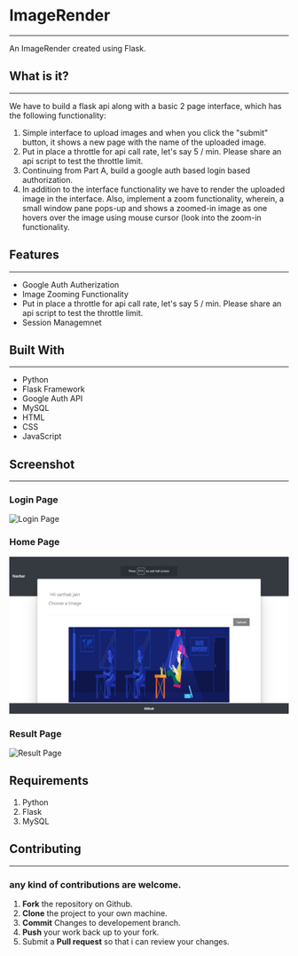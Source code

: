 ﻿#  ImageRender
***
An ImageRender created using Flask.

##  What is it?
---
We have to build a flask api along with a basic 2 page interface, which has the following functionality:
1. Simple interface to upload images and when you click the "submit" button, it shows a new page with the name of the uploaded image.
2. Put in place a throttle for api call rate, let's say 5 / min. Please share an api script to test the throttle limit.
3. Continuing from Part A, build a google auth based login based authorization. 
4. In addition to the interface functionality we have to render the uploaded image in the interface. Also, implement a zoom functionality, wherein, a small window pane pops-up and shows a zoomed-in image as one hovers over the image using mouse cursor (look into the zoom-in functionality. 

##  Features
---
*  Google Auth Autherization
*  Image Zooming Functionality
*  Put in place a throttle for api call rate, let's say 5 / min. Please share an api script to test the throttle limit.
*  Session Managemnet
##  Built With
***
*  Python
*  Flask Framework
*  Google Auth API
*  MySQL
*  HTML
*  CSS
*  JavaScript
##  Screenshot
***
### Login Page
![Login Page](https://github.com/XSarthakJain/Image_Randered/tree/master/images/Login.jpeg)
### Home Page
![Home Page](https://github.com/XSarthakJain/Image_Randered/blob/master/images/Home.jpeg)
### Result Page
![Result Page](https://github.com/XSarthakJain/Image_Randered/tree/master/images/Result.jpeg)
## Requirements
1. Python
2. Flask
3. MySQL


##  Contributing
***
###  any kind of contributions are welcome.
1.  **Fork** the repository on Github.
2.  **Clone** the project to your own machine.
3.  **Commit** Changes to developement branch.
4.  **Push** your work back up to your fork.
5.  Submit a **Pull request** so that i can review your changes.

